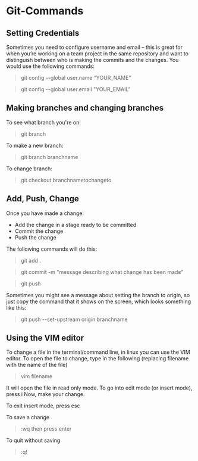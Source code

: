 # Git-Commands
## Setting Credentials

Sometimes you need to configure username and email – this is great for when you’re working on a team project in the same repository and want to distinguish between who is making the commits and the changes. You would use the following commands:

> git config --global user.name “YOUR_NAME” 


> git config --global user.email "YOUR_EMAIL"

## Making branches and changing branches

To see what branch you're on:
> git branch

To make a new branch:
> git branch branchname

To change branch:
> git checkout branchnametochangeto


## Add, Push, Change

Once you have made a change:
* Add the change in a stage ready to be committed
* Commit the change
* Push the change

The following commands will do this:
> git add .


> git commit -m "message describing what change has been made"


> git push 

Sometimes you might see a message about setting the branch to origin, so just copy the command that it shows on the screen, which looks something like this:
> git push --set-upstream origin branchname

## Using the VIM editor

To change a file in the terminal/command line, in linux you can use the VIM editor. 
To open the file to change, type in the following (replacing filename with the name of the file)
> vim filename

It will open the file in read only mode. To go into edit mode (or insert mode), press i
Now, make your change.

To exit insert mode, press esc

To save a change
> :wq then press enter

To quit without saving 
> :q!


